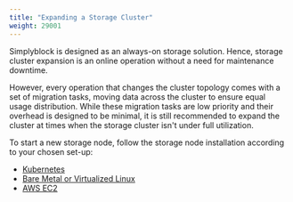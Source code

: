 ```yaml
---
title: "Expanding a Storage Cluster"
weight: 29001
---
```


Simplyblock is designed as an always-on storage solution. Hence, storage cluster expansion is an online operation
without a need for maintenance downtime.

However, every operation that changes the cluster topology comes with a set of migration tasks, moving data across
the cluster to ensure equal usage distribution. While these migration tasks are low priority and their overhead is
designed to be minimal, it is still recommended to expand the cluster at times when the storage cluster isn't under
full utilization.

To start a new storage node, follow the storage node installation according to your chosen set-up:

- [Kubernetes](../../deployments/kubernetes/install-simplyblock/index.md)
- [Bare Metal or Virtualized Linux](../../deployments/baremetal/index.md)
- [AWS EC2](../../deployments/aws-ec2/index.md)

